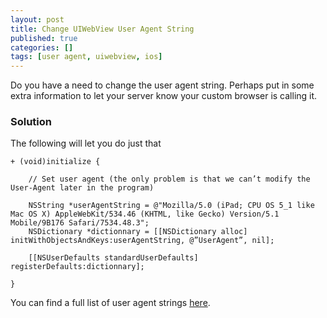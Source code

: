 ```yaml
---
layout: post
title: Change UIWebView User Agent String
published: true
categories: []
tags: [user agent, uiwebview, ios]
---
```

Do you have a need to change the user agent string. Perhaps put in some extra information to let your server know your custom browser is calling it.

### Solution

The following will let you do just that

	+ (void)initialize {

	    // Set user agent (the only problem is that we can’t modify the User-Agent later in the program)

	    NSString *userAgentString = @"Mozilla/5.0 (iPad; CPU OS 5_1 like Mac OS X) AppleWebKit/534.46 (KHTML, like Gecko) Version/5.1 Mobile/9B176 Safari/7534.48.3";
	    NSDictionary *dictionnary = [[NSDictionary alloc] initWithObjectsAndKeys:userAgentString, @”UserAgent”, nil];

	    [[NSUserDefaults standardUserDefaults] registerDefaults:dictionnary];

	}

You can find a full list of user agent strings [here](http://www.webapps-online.com/online-tools/user-agent-strings/dv/operatingsystem51849/ios).
